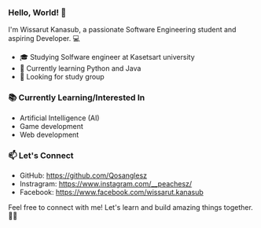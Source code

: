 ### Hello, World! 👋

I'm Wissarut Kanasub, a passionate Software Engineering student and aspiring Developer. 💻

- 🎓 Studying Solfware engineer at Kasetsart university
- 🌱 Currently learning Python and Java
- 👯 Looking for study group

### 📚 Currently Learning/Interested In

- Artificial Intelligence (AI)
- Game development
- Web development

### 📫 Let's Connect

- GitHub: https://github.com/Qosanglesz
- Instragram: https://www.instagram.com/__peachesz/
- Facebook: https://www.facebook.com/wissarut.kanasub

Feel free to connect with me! Let's learn and build amazing things together. 🌈🌟
